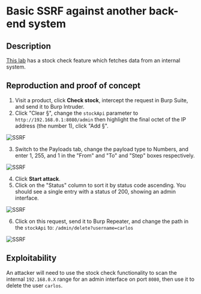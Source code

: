 # Basic SSRF against another back-end system

## Description

[This lab](https://portswigger.net/web-security/ssrf/lab-basic-ssrf-against-backend-system) has a stock check feature which fetches data from an internal system.

## Reproduction and proof of concept

1. Visit a product, click **Check stock**, intercept the request in Burp Suite, and send it to Burp Intruder.
2. Click "Clear §", change the ``stockApi`` parameter to ``http://192.168.0.1:8080/admin`` then highlight the final octet of the IP address (the number 1), click "Add §".

![SSRF](/_static/images/ssrf2.png)

3. Switch to the Payloads tab, change the payload type to Numbers, and enter 1, 255, and 1 in the "From" and "To" and "Step" boxes respectively.

![SSRF](/_static/images/ssrf3.png)

4. Click **Start attack**.
5. Click on the "Status" column to sort it by status code ascending. You should see a single entry with a status of 200, showing an admin interface.

![SSRF](/_static/images/ssrf4.png)

6. Click on this request, send it to Burp Repeater, and change the path in the `stockApi` to: `/admin/delete?username=carlos`

![SSRF](/_static/images/ssrf5.png)

## Exploitability

An attacker will need to use the stock check functionality to scan the internal `192.168.0.X` range for an admin interface on port `8080`, then use it to delete the user `carlos`. 
